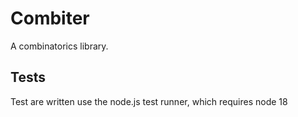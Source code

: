 # Combiter

A combinatorics library.

## Tests

Test are written use the node.js test runner, which requires node 18
